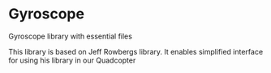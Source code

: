 # Gyroscope
Gyroscope library with essential files

This library is based on Jeff Rowbergs library. It enables simplified interface for using his library in our Quadcopter
